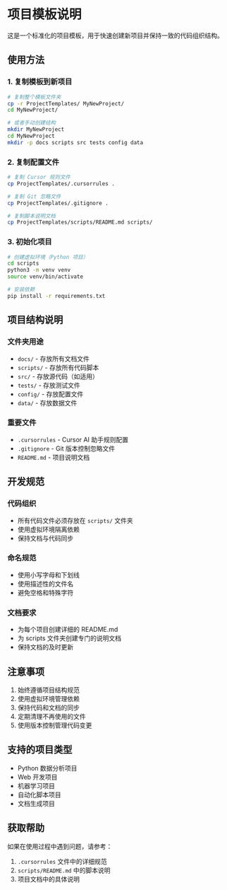 # 项目模板说明

这是一个标准化的项目模板，用于快速创建新项目并保持一致的代码组织结构。

## 使用方法

### 1. 复制模板到新项目
```bash
# 复制整个模板文件夹
cp -r ProjectTemplates/ MyNewProject/
cd MyNewProject/

# 或者手动创建结构
mkdir MyNewProject
cd MyNewProject
mkdir -p docs scripts src tests config data
```

### 2. 复制配置文件
```bash
# 复制 Cursor 规则文件
cp ProjectTemplates/.cursorrules .

# 复制 Git 忽略文件
cp ProjectTemplates/.gitignore .

# 复制脚本说明文档
cp ProjectTemplates/scripts/README.md scripts/
```

### 3. 初始化项目
```bash
# 创建虚拟环境（Python 项目）
cd scripts
python3 -m venv venv
source venv/bin/activate

# 安装依赖
pip install -r requirements.txt
```

## 项目结构说明

### 文件夹用途
- `docs/` - 存放所有文档文件
- `scripts/` - 存放所有代码脚本
- `src/` - 存放源代码（如适用）
- `tests/` - 存放测试文件
- `config/` - 存放配置文件
- `data/` - 存放数据文件

### 重要文件
- `.cursorrules` - Cursor AI 助手规则配置
- `.gitignore` - Git 版本控制忽略文件
- `README.md` - 项目说明文档

## 开发规范

### 代码组织
- 所有代码文件必须存放在 `scripts/` 文件夹
- 使用虚拟环境隔离依赖
- 保持文档与代码同步

### 命名规范
- 使用小写字母和下划线
- 使用描述性的文件名
- 避免空格和特殊字符

### 文档要求
- 为每个项目创建详细的 README.md
- 为 scripts 文件夹创建专门的说明文档
- 保持文档的及时更新

## 注意事项

1. 始终遵循项目结构规范
2. 使用虚拟环境管理依赖
3. 保持代码和文档的同步
4. 定期清理不再使用的文件
5. 使用版本控制管理代码变更

## 支持的项目类型

- Python 数据分析项目
- Web 开发项目
- 机器学习项目
- 自动化脚本项目
- 文档生成项目

## 获取帮助

如果在使用过程中遇到问题，请参考：
1. `.cursorrules` 文件中的详细规范
2. `scripts/README.md` 中的脚本说明
3. 项目文档中的具体说明
